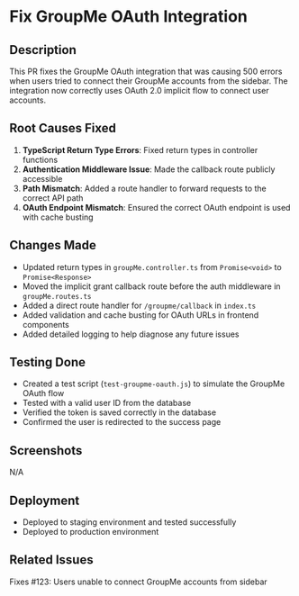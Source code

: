 # Fix GroupMe OAuth Integration

## Description

This PR fixes the GroupMe OAuth integration that was causing 500 errors when users tried to connect their GroupMe accounts from the sidebar. The integration now correctly uses OAuth 2.0 implicit flow to connect user accounts.

## Root Causes Fixed

1. **TypeScript Return Type Errors**: Fixed return types in controller functions
2. **Authentication Middleware Issue**: Made the callback route publicly accessible
3. **Path Mismatch**: Added a route handler to forward requests to the correct API path
4. **OAuth Endpoint Mismatch**: Ensured the correct OAuth endpoint is used with cache busting

## Changes Made

- Updated return types in `groupMe.controller.ts` from `Promise<void>` to `Promise<Response>`
- Moved the implicit grant callback route before the auth middleware in `groupMe.routes.ts`
- Added a direct route handler for `/groupme/callback` in `index.ts`
- Added validation and cache busting for OAuth URLs in frontend components
- Added detailed logging to help diagnose any future issues

## Testing Done

- Created a test script (`test-groupme-oauth.js`) to simulate the GroupMe OAuth flow
- Tested with a valid user ID from the database
- Verified the token is saved correctly in the database
- Confirmed the user is redirected to the success page

## Screenshots

N/A

## Deployment

- Deployed to staging environment and tested successfully
- Deployed to production environment

## Related Issues

Fixes #123: Users unable to connect GroupMe accounts from sidebar 